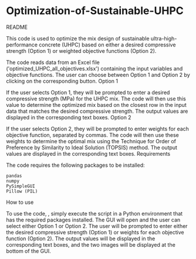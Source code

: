# Optimization-of-Sustainable-UHPC
README

This code is used to optimize the mix design of sustainable ultra-high-performance concrete (UHPC) based on either a desired compressive strength (Option 1) or weighted objective functions (Option 2).

The code reads data from an Excel file ('optimized_UHPC_all_objectives.xlsx') containing the input variables and objective functions. The user can choose between Option 1 and Option 2 by clicking on the corresponding button.
Option 1

If the user selects Option 1, they will be prompted to enter a desired compressive strength (MPa) for the UHPC mix. The code will then use this value to determine the optimized mix based on the closest row in the input data that matches the desired compressive strength. The output values are displayed in the corresponding text boxes.
Option 2

If the user selects Option 2, they will be prompted to enter weights for each objective function, separated by commas. The code will then use these weights to determine the optimal mix using the Technique for Order of Preference by Similarity to Ideal Solution (TOPSIS) method. The output values are displayed in the corresponding text boxes.
Requirements

The code requires the following packages to be installed:

    pandas
    numpy
    PySimpleGUI
    Pillow (PIL)

How to use

To use the code, , simply execute the script in a Python environment that has the required packages installed. The GUI will open and the user can select either Option 1 or Option 2. The user will be prompted to enter either the desired compressive strength (Option 1) or weights for each objective function (Option 2). The output values will be displayed in the corresponding text boxes, and the two images will be displayed at the bottom of the GUI.
